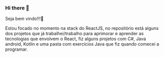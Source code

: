 ### Hi there 👋
Seja bem vindo!!!🔭

Estou focado no momento na stack do ReactJS, no repositório está alguns dos projetos que já trabalhei/trabalho para aprimorar e aprender as tecnologias que envolvem 
o React, fiz alguns projetos com C#, Java android, Kotlin e uma pasta com exercícios Java que fiz quando comecei a programar.

<!--
**ItamarHavenstein/itamarhavenstein** is a ✨ _special_ ✨ repository because its `README.md` (this file) appears on your GitHub profile.

Here are some ideas to get you started:

- 🔭 I’m currently working on ...
- 🌱 I’m currently learning ...
- 👯 I’m looking to collaborate on ...
- 🤔 I’m looking for help with ...
- 💬 Ask me about ...
- 📫 How to reach me: ...
- 😄 Pronouns: ...
- ⚡ Fun fact: ...
-->
